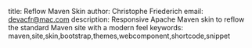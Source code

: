title: Reflow Maven Skin
author: Christophe Friederich
email: devacfr@mac.com
description: Responsive Apache Maven skin to reflow the standard Maven site with a modern feel
keywords: maven,site,skin,bootstrap,themes,webcomponent,shortcode,snippet

<!-- MACRO{partial|file=src/site/layouts/partials/header.html} -->

<!-- MACRO{partial|file=src/site/layouts/partials/highlight-about.html} -->

<!-- MACRO{partial|file=src/site/layouts/partials/highlight-layout-responsive.html} -->

<!-- MACRO{partial|file=src/site/layouts/partials/highlight-general.html} -->

